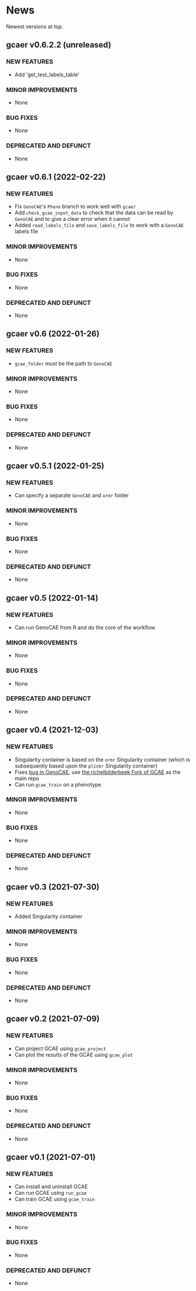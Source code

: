 # News

Newest versions at top.

## gcaer v0.6.2.2 (unreleased)

### NEW FEATURES

 * Add 'get_test_labels_table'

### MINOR IMPROVEMENTS

 * None

### BUG FIXES

 * None

### DEPRECATED AND DEFUNCT

 * None

## gcaer v0.6.1 (2022-02-22)

### NEW FEATURES

 * Fix `GenoCAE`'s `Pheno` branch to work well with `gcaer`
 * Add `check_gcae_input_data` to check that the data can be read by `GenoCAE`
   and to give a clear error when it cannot
 * Added `read_labels_file` and `save_labels_file` to work with a `GenoCAE`
   labels file

### MINOR IMPROVEMENTS

 * None

### BUG FIXES

 * None

### DEPRECATED AND DEFUNCT

 * None

## gcaer v0.6 (2022-01-26)

### NEW FEATURES

 * `gcae_folder` must be the path to `GenoCAE`

### MINOR IMPROVEMENTS

 * None

### BUG FIXES

 * None

### DEPRECATED AND DEFUNCT

 * None

## gcaer v0.5.1 (2022-01-25)

### NEW FEATURES

 * Can specify a separate `GenoCAE` and `ormr` folder

### MINOR IMPROVEMENTS

 * None

### BUG FIXES

 * None

### DEPRECATED AND DEFUNCT

 * None

## gcaer v0.5 (2022-01-14)

### NEW FEATURES

 * Can run GenoCAE from R and do the core of the workflow

### MINOR IMPROVEMENTS

 * None

### BUG FIXES

 * None

### DEPRECATED AND DEFUNCT

 * None

## gcaer v0.4 (2021-12-03)

### NEW FEATURES

 * Singularity container is based on the `ormr` Singularity container 
   (which is subsequently based upon the `plinkr` Singularity container)
 * Fixes [bug in GenoCAE](https://github.com/kausmees/GenoCAE/issues/19),
   use [the richelbilderbeek Fork of GCAE](https://github.com/richelbilderbeek/GenoCAE)
   as the main repo
 * Can run `gcae_train` on a phenotype

### MINOR IMPROVEMENTS

 * None

### BUG FIXES

 * None

### DEPRECATED AND DEFUNCT

 * None

## gcaer v0.3 (2021-07-30)

### NEW FEATURES

 * Added Singularity container

### MINOR IMPROVEMENTS

 * None

### BUG FIXES

 * None

### DEPRECATED AND DEFUNCT

 * None

## gcaer v0.2 (2021-07-09)

### NEW FEATURES

 * Can project GCAE using `gcae_project`
 * Can plot the results of the GCAE using `gcae_plot`

### MINOR IMPROVEMENTS

 * None

### BUG FIXES

 * None

### DEPRECATED AND DEFUNCT

 * None

## gcaer v0.1 (2021-07-01)

### NEW FEATURES

 * Can install and uninstall GCAE
 * Can run GCAE using `run_gcae`
 * Can train GCAE using `gcae_train`

### MINOR IMPROVEMENTS

 * None

### BUG FIXES

 * None

### DEPRECATED AND DEFUNCT

 * None

